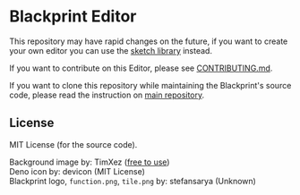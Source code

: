 # Blackprint Editor
This repository may have rapid changes on the future, if you want to create your own editor you can use the [sketch library](https://github.com/Blackprint/Blackprint) instead.

If you want to contribute on this Editor, please see [CONTRIBUTING.md](https://github.com/Blackprint/blackprint.github.io/blob/master/.github/CONTRIBUTING.md).

If you want to clone this repository while maintaining the Blackprint's source code, please read the instruction on [main repository](https://github.com/Blackprint/Blackprint/blob/master/.github/CONTRIBUTING.md#the-build-script-how-it-works).

## License
MIT License (for the source code).

Background image by: TimXez ([free to use](https://unblast.com/20-free-seamless-black-textures-jpg/))<br>
Deno icon by: devicon (MIT License)<br>
Blackprint logo, `function.png`, `tile.png` by: stefansarya (Unknown)<br>